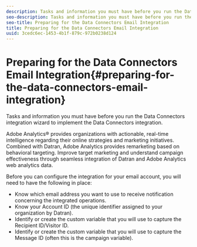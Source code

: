 ```yaml
---
description: Tasks and information you must have before you run the Data Connectors integration wizard to implement the Data Connectors integration.
seo-description: Tasks and information you must have before you run the Data Connectors integration wizard to implement the Data Connectors integration.
seo-title: Preparing for the Data Connectors Email Integration
title: Preparing for the Data Connectors Email Integration
uuid: 3cedc6ec-1453-4b1f-879c-972b0238d124
---
```


# Preparing for the Data Connectors Email Integration{#preparing-for-the-data-connectors-email-integration}

Tasks and information you must have before you run the Data Connectors integration wizard to implement the Data Connectors integration.

Adobe Analytics® provides organizations with actionable, real-time intelligence regarding their online strategies and marketing initiatives. Combined with Datran, Adobe Analytics provides remarketing based on behavioral targeting. Improve target marketing and understand campaign effectiveness through seamless integration of Datran and Adobe Analytics web analytics data.

Before you can configure the integration for your email account, you will need to have the following in place:

* Know which email address you want to use to receive notification concerning the integrated operations. 
* Know your Account ID (the unique identifier assigned to your organization by Datran). 
* Identify or create the custom variable that you will use to capture the Recipient ID/Visitor ID. 
* Identify or create the custom variable that you will use to capture the Message ID (often this is the campaign variable).

